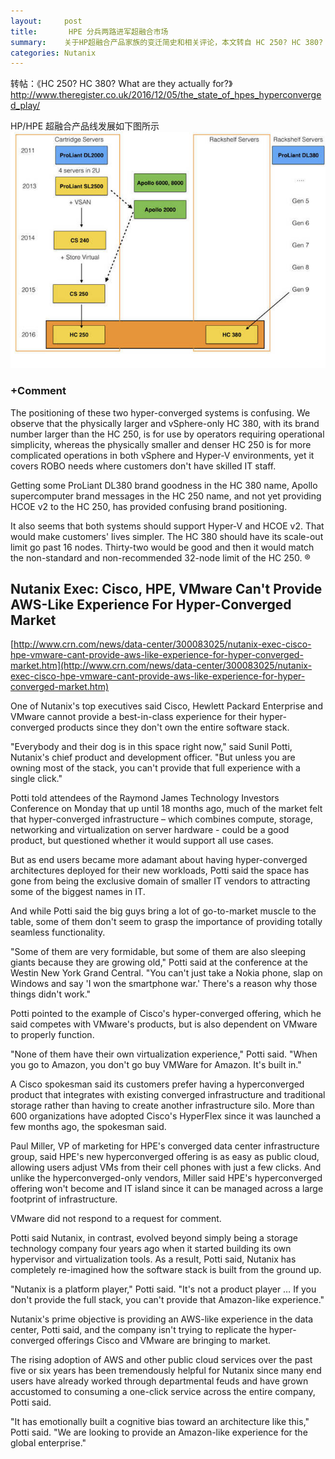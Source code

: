 ```yaml
---
layout:     post
title:       HPE 分兵两路进军超融合市场
summary:    关于HP超融合产品家族的变迁简史和相关评论，本文转自 HC 250? HC 380? What are they actually for?。
categories: Nutanix
---
```


转帖：《HC 250? HC 380? What are they actually for?》
[http://www.theregister.co.uk/2016/12/05/the_state_of_hpes_hyperconverged_play/
](http://www.theregister.co.uk/2016/12/05/the_state_of_hpes_hyperconverged_play/
)

HP/HPE 超融合产品线发展如下图所示
![HP/HPE hyper-converged product lines progression](/images/hpe_hyperconverged_product_progression.jpg)

### +Comment
The positioning of these two hyper-converged systems is confusing. We observe that the physically larger and vSphere-only HC 380, with its brand number larger than the HC 250, is for use by operators requiring operational simplicity, whereas the physically smaller and denser HC 250 is for more complicated operations in both vSphere and Hyper-V environments, yet it covers ROBO needs where customers don't have skilled IT staff.

Getting some ProLiant DL380 brand goodness in the HC 380 name, Apollo supercomputer brand messages in the HC 250 name, and not yet providing HCOE v2 to the HC 250, has provided confusing brand positioning.

It also seems that both systems should support Hyper-V and HCOE v2. That would make customers' lives simpler. The HC 380 should have its scale-out limit go past 16 nodes. Thirty-two would be good and then it would match the non-standard and non-recommended 32-node limit of the HC 250. ®

## Nutanix Exec: Cisco, HPE, VMware Can't Provide AWS-Like Experience For Hyper-Converged Market

[http://www.crn.com/news/data-center/300083025/nutanix-exec-cisco-hpe-vmware-cant-provide-aws-like-experience-for-hyper-converged-market.htm](http://www.crn.com/news/data-center/300083025/nutanix-exec-cisco-hpe-vmware-cant-provide-aws-like-experience-for-hyper-converged-market.htm)

One of Nutanix's top executives said Cisco, Hewlett Packard Enterprise and VMware cannot provide a best-in-class experience for their hyper-converged products since they don't own the entire software stack. 

"Everybody and their dog is in this space right now," said Sunil Potti, Nutanix's chief product and development officer. "But unless you are owning most of the stack, you can't provide that full experience with a single click."

Potti told attendees of the Raymond James Technology Investors Conference on Monday that up until 18 months ago, much of the market felt that hyper-converged infrastructure – which combines compute, storage, networking and virtualization on server hardware - could be a good product, but questioned whether it would support all use cases.

But as end users became more adamant about having hyper-converged architectures deployed for their new workloads, Potti said the space has gone from being the exclusive domain of smaller IT vendors to attracting some of the biggest names in IT.

And while Potti said the big guys bring a lot of go-to-market muscle to the table, some of them don't seem to grasp the importance of providing totally seamless functionality.

"Some of them are very formidable, but some of them are also sleeping giants because they are growing old," Potti said at the conference at the Westin New York Grand Central. "You can't just take a Nokia phone, slap on Windows and say 'I won the smartphone war.' There's a reason why those things didn't work."

Potti pointed to the example of Cisco's hyper-converged offering, which he said competes with VMware's products, but is also dependent on VMware to properly function.   

"None of them have their own virtualization experience," Potti said. "When you go to Amazon, you don't go buy VMWare for Amazon. It's built in."

A Cisco spokesman said its customers prefer having a hyperconverged product that integrates with existing converged infrastructure and traditional storage rather than having to create another infrastructure silo. More than 600 organizations have adopted Cisco's HyperFlex since it was launched a few months ago, the spokesman said. 

Paul Miller, VP of marketing for HPE's converged data center infrastructure group, said HPE's new hyperconverged offering is as easy as public cloud, allowing users adjust VMs from their cell phones with just a few clicks. And unlike the hyperconverged-only vendors, Miller said HPE's hyperconverged offering won't become and IT island since it can be managed across a large footprint of infrastructure.  

VMware did not respond to a request for comment.

Potti said Nutanix, in contrast, evolved beyond simply being a storage technology company four years ago when it started building its own hypervisor and virtualization tools. As a result, Potti said, Nutanix has completely re-imagined how the software stack is built from the ground up.

"Nutanix is a platform player," Potti said. "It's not a product player … If you don't provide the full stack, you can't provide that Amazon-like experience."

Nutanix's prime objective is providing an AWS-like experience in the data center, Potti said, and the company isn't trying to replicate the hyper-converged offerings Cisco and VMware are bringing to market. 

The rising adoption of AWS and other public cloud services over the past five or six years has been tremendously helpful for Nutanix since many end users have already worked through departmental feuds and have grown accustomed to consuming a one-click service across the entire company, Potti said.

"It has emotionally built a cognitive bias toward an architecture like this," Potti said. "We are looking to provide an Amazon-like experience for the global enterprise."


